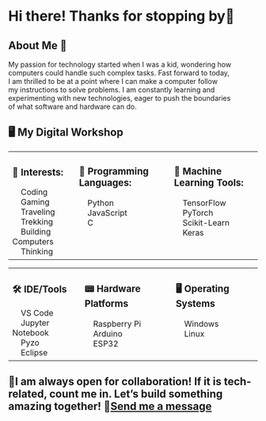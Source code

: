 # Hi there! Thanks for stopping by👋


## About Me 🙋
My passion for technology started when I was a kid, wondering how  
computers could handle such complex tasks. Fast forward to today,  
I am thrilled to be at a point where I can make a computer follow  
my instructions to solve problems. I am constantly learning and  
experimenting with new technologies, eager to push the boundaries  
of what software and hardware can do.


## 🖥️ My Digital Workshop
<!-- Table 1 -->
<table>
  <tr>
<td>
  <h3>📌 Interests: </h3>
  <div>
    &nbsp;&nbsp;&nbsp;&nbsp;Coding<br>
    &nbsp;&nbsp;&nbsp;&nbsp;Gaming<br>
    &nbsp;&nbsp;&nbsp;&nbsp;Traveling<br>
    &nbsp;&nbsp;&nbsp;&nbsp;Trekking<br>
    &nbsp;&nbsp;&nbsp;&nbsp;Building Computers<br>
    &nbsp;&nbsp;&nbsp;&nbsp;Thinking
  </div>
</td>
    <td>
      <h3>🧠 Programming Languages: </h3>
      &nbsp;&nbsp;&nbsp;&nbsp;Python<br>
      &nbsp;&nbsp;&nbsp;&nbsp;JavaScript<br>
      &nbsp;&nbsp;&nbsp;&nbsp;C<br>
      <br>
      <br>
      <br>
    </td>
    <td>
      <h3>🤖 Machine Learning Tools: </h3>
      &nbsp;&nbsp;&nbsp;&nbsp;TensorFlow<br>
      &nbsp;&nbsp;&nbsp;&nbsp;PyTorch<br>
      &nbsp;&nbsp;&nbsp;&nbsp;Scikit-Learn<br>
      &nbsp;&nbsp;&nbsp;&nbsp;Keras
      <br>
      <br>
      <br>
    </td>
    
  </tr>
</table>

<!-- Table 2 -->
<table>
  <tr>
    <td>
      <h3>🛠️ IDE/Tools</h3>
      &nbsp;&nbsp;&nbsp;&nbsp;VS Code<br>
      &nbsp;&nbsp;&nbsp;&nbsp;Jupyter Notebook<br>
      &nbsp;&nbsp;&nbsp;&nbsp;Pyzo<br>
      &nbsp;&nbsp;&nbsp;&nbsp;Eclipse
    </td>
    <td >
      <h3>📟 Hardware Platforms</h3>
      &nbsp;&nbsp;&nbsp;&nbsp;Raspberry Pi<br>
      &nbsp;&nbsp;&nbsp;&nbsp;Arduino<br>
      &nbsp;&nbsp;&nbsp;&nbsp;ESP32<br>
      <br>
    </td>
    <td>
      <h3>🖥️ Operating Systems</h3>
      &nbsp;&nbsp;&nbsp;&nbsp;Windows<br>
      &nbsp;&nbsp;&nbsp;&nbsp;Linux<br>
      <br>
      <br>
    </td>
  </tr>
</table>


## 🚀I am always open for collaboration! If it is tech-related, count me in. Let’s build something amazing together! 📧[Send me a message](mailto:sansingh3030@gmail.com)
